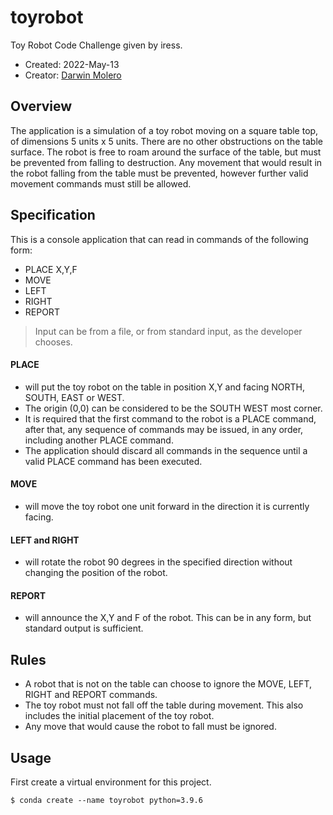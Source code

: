 toyrobot
========

Toy Robot Code Challenge given by iress.

- Created:  2022-May-13
- Creator:  [Darwin Molero](mailto:darwin.molero@coderax.com)


Overview
--------

The application is a simulation of a toy robot moving on a square table top, of dimensions 5 units x 5 units. There are no
other obstructions on the table surface. The robot is free to roam around the surface of the table, but must be prevented
from falling to destruction. Any movement that would result in the robot falling from the table must be prevented,
however further valid movement commands must still be allowed.


Specification
-------------

This is a console application that can read in commands of the following form:

* PLACE X,Y,F
* MOVE
* LEFT
* RIGHT
* REPORT

> Input can be from a file, or from standard input, as the developer chooses.


#### PLACE

* will put the toy robot on the table in position X,Y and facing NORTH, SOUTH, EAST or WEST. 
* The origin (0,0)
can be considered to be the SOUTH WEST most corner. 
* It is required that the first command to the robot is a PLACE
command, after that, any sequence of commands may be issued, in any order, including another PLACE command. 
* The
application should discard all commands in the sequence until a valid PLACE command has been executed.


#### MOVE

* will move the toy robot one unit forward in the direction it is currently facing.


#### LEFT and RIGHT 
* will rotate the robot 90 degrees in the specified direction without changing the position of the robot.

#### REPORT

* will announce the X,Y and F of the robot. This can be in any form, but standard output is sufficient.


Rules
-----

* A robot that is not on the table can choose to ignore the MOVE, LEFT, RIGHT and REPORT commands.
* The toy robot must not fall off the table during movement. This also includes the initial placement of the toy robot. 
* Any
move that would cause the robot to fall must be ignored.


Usage
-----

First create a virtual environment for this project.

    $ conda create --name toyrobot python=3.9.6

